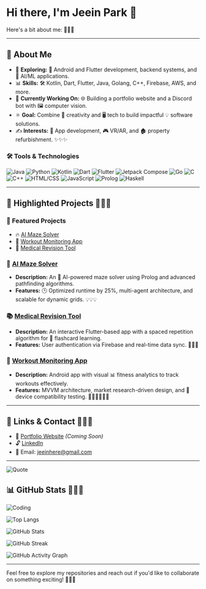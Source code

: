 # Hi there, I'm Jeein Park 👋

Here's a bit about me: 🌟🌟🌟

---

## 🔧 **About Me**

- 🔎 **Exploring:** 📱 Android and Flutter development, backend systems, and 🤖 AI/ML applications.
- 📊 **Skills:** 🛠️ Kotlin, Dart, Flutter, Java, Golang, C++, Firebase, AWS, and more.
- 🚀 **Currently Working On:** 🌐 Building a portfolio website and a Discord bot with 🖼️ computer vision.
- ⚛️ **Goal:** Combine 🎨 creativity and 🖥️ tech to build impactful 💡 software solutions.
- ✍️ **Interests:** 📲 App development, 🎮 VR/AR, and 🏚️ property refurbishment. ✨✨✨

### 🛠️ Tools & Technologies

![Java](https://img.shields.io/badge/Java-%23ED8B00.svg?style=flat&logo=java&logoColor=white&labelColor=3ea1b5&fontWeight=bold)
![Python](https://img.shields.io/badge/Python-%233776AB.svg?style=flat&logo=python&logoColor=fabf0c)
![Kotlin](https://img.shields.io/badge/Kotlin-%238b4fe0.svg?style=flat&logo=kotlin&logoColor=ff9729)
![Dart](https://img.shields.io/badge/Dart-%230366a8.svg?style=flat&logo=dart&logoColor=5ebeff)
![Flutter](https://img.shields.io/badge/Flutter-%234eb0f2.svg?style=flat&logo=flutter&logoColor=02569B)
![Jetpack Compose](https://img.shields.io/badge/Jetpack%20Compose-%233eb051.svg?style=flat&logo=jetpack-compose&logoColor=434dd9)
![Go](https://img.shields.io/badge/Go-%2300ADD8.svg?style=flat&logo=go&logoColor=f5d9ba)
![C](https://img.shields.io/badge/C-%2300599C.svg?style=flat&logo=c&logoColor=b3d3e8)
![C++](https://img.shields.io/badge/C++-%2300599C.svg?style=flat&logo=c%2B%2B&logoColor=b3d3e8)
![HTML/CSS](https://img.shields.io/badge/HTML%2FCSS-%23ff8563.svg?style=flat&logo=html5&logoColor=3870ff)
![JavaScript](https://img.shields.io/badge/JavaScript-%23333634.svg?style=flat&logo=javascript&logoColor=F7DF1E)
![Prolog](https://img.shields.io/badge/Prolog-%234164b0.svg?style=flat&logoColor=white&labelColor=fa530c&fontWeight=bold)
![Haskell](https://img.shields.io/badge/Haskell-%235D4F85.svg?style=flat&logo=haskell&logoColor=d8b6f0)


---

## 🌟 **Highlighted Projects** 🌟🌟🌟

### 🌟 Featured Projects

- 🔥 [AI Maze Solver](https://github.com/your-repo-link)
- 📱 [Workout Monitoring App](https://github.com/your-repo-link)
- 🧠 [Medical Revision Tool](https://github.com/your-repo-link)

### 🏦 [AI Maze Solver](https://github.com/your-repo-link)

- **Description:** An 🤖 AI-powered maze solver using Prolog and advanced pathfinding algorithms.
- **Features:** 🕒 Optimized runtime by 25%, multi-agent architecture, and scalable for dynamic grids. 💡💡💡

### 📚 [Medical Revision Tool](https://github.com/your-repo-link)

- **Description:** An interactive Flutter-based app with a spaced repetition algorithm for 🧠 flashcard learning.
- **Features:** User authentication via Firebase and real-time data sync. 📘📘📘

### 🏢 [Workout Monitoring App](https://github.com/your-repo-link)

- **Description:** Android app with visual 📊 fitness analytics to track workouts effectively.
- **Features:** MVVM architecture, market research-driven design, and 📱 device compatibility testing. 🏋️‍♂️🏋️‍♂️🏋️‍♂️

---

## 🔗 **Links & Contact** 🔗🔗🔗

- 🔗 [Portfolio Website](#) *(Coming Soon)*
- 🔓 [LinkedIn](https://linkedin.com/in/jeeinhere)
- 📧 Email: [jeeinhere@gmail.com](mailto:jeeinhere@gmail.com)

---

![Quote](https://quotes-github-readme.vercel.app/api?type=horizontal&theme=radical)



## 📊 **GitHub Stats** 🌟🌟🌟

![Coding](https://media.giphy.com/media/ZVik7pBtu9dNS/giphy.gif)

![Top Langs](https://github-readme-stats.vercel.app/api/top-langs/?username=JeeIn-Park&layout=compact&theme=radical)

![GitHub Stats](https://github-readme-stats.vercel.app/api?username=jeeinhere&show_icons=true&theme=radical)

![GitHub Streak](https://streak-stats.demolab.com/?user=JeeIn-Park&theme=radical)

![GitHub Activity Graph](https://github-readme-activity-graph.vercel.app/graph?username=JeeIn-Park&theme=radical)

---

Feel free to explore my repositories and reach out if you'd like to collaborate on something exciting! 🎉🎉🎉

